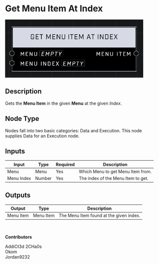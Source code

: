 # Get Menu Item At Index
![](../../../.gitbook/assets/get-menu-item-at-index.png)
## Description
Gets the **Menu Item** in the given **Menu** at the given _Index_.  

## Node Type
Nodes fall into two basic categories: Data and Execution. This node supplies Data for an Execution node.

## Inputs
| Input | Type | Required | Description |
|------------------|------------------|----------|--------------------------------------------------------------|
| Menu | Menu | Yes | Which Menu to get Menu Item from. |
| Menu Index | Number | Yes | The index of the Menu Item to get. |

## Outputs
| Output | Type | Description |
|------------------|------------------|--------------------------------------------------------------|
| Menu Item | Menu Item | The Menu Item found at the given index. |

\
\
**Contributors**

AddiCt3d 2CHa0s \
Okom \
Jordan9232